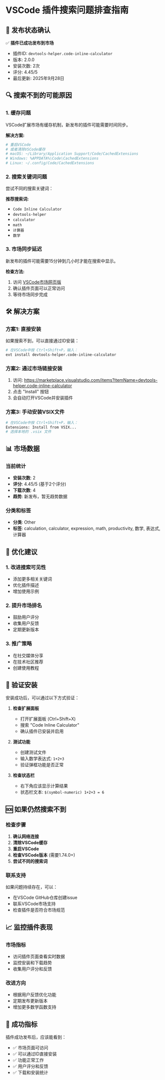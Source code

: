 # VSCode 插件搜索问题排查指南

## 🎉 发布状态确认

✅ **插件已成功发布到市场**
- 插件ID: `devtools-helper.code-inline-calculator`
- 版本: 2.0.0
- 安装次数: 2次
- 评分: 4.45/5
- 最后更新: 2025年9月28日

## 🔍 搜索不到的可能原因

### 1. **缓存问题**
VSCode扩展市场有缓存机制，新发布的插件可能需要时间同步。

**解决方案:**
```bash
# 重启VSCode
# 或者清除VSCode缓存
# macOS: ~/Library/Application Support/Code/CachedExtensions
# Windows: %APPDATA%\Code\CachedExtensions
# Linux: ~/.config/Code/CachedExtensions
```

### 2. **搜索关键词问题**
尝试不同的搜索关键词：

**推荐搜索词:**
- `Code Inline Calculator`
- `devtools-helper`
- `calculator`
- `math`
- `计算器`
- `数学`

### 3. **市场同步延迟**
新发布的插件可能需要15分钟到几小时才能在搜索中显示。

**检查方法:**
1. 访问 [VSCode市场网页版](https://marketplace.visualstudio.com/items?itemName=devtools-helper.code-inline-calculator)
2. 确认插件页面可以正常访问
3. 等待市场同步完成

## 🛠️ 解决方案

### 方案1: 直接安装
如果搜索不到，可以直接通过ID安装：

```bash
# 在VSCode中按 Ctrl+Shift+P，输入：
ext install devtools-helper.code-inline-calculator
```

### 方案2: 通过市场链接安装
1. 访问: https://marketplace.visualstudio.com/items?itemName=devtools-helper.code-inline-calculator
2. 点击 "Install" 按钮
3. 会自动打开VSCode并安装插件

### 方案3: 手动安装VSIX文件
```bash
# 在VSCode中按 Ctrl+Shift+P，输入：
Extensions: Install from VSIX...
# 选择本地的 .vsix 文件
```

## 📊 市场数据

### 当前统计
- **安装次数**: 2
- **评分**: 4.45/5 (基于2个评分)
- **下载次数**: 4
- **趋势**: 新发布，暂无趋势数据

### 分类和标签
- **分类**: Other
- **标签**: calculation, calculator, expression, math, productivity, 数学, 表达式, 计算器

## 🔧 优化建议

### 1. **改进搜索可见性**
- 添加更多相关关键词
- 优化插件描述
- 增加使用示例

### 2. **提升市场排名**
- 鼓励用户评分
- 收集用户反馈
- 定期更新版本

### 3. **推广策略**
- 在社交媒体分享
- 在技术社区推荐
- 创建使用教程

## 📱 验证安装

安装成功后，可以通过以下方式验证：

1. **检查扩展面板**
   - 打开扩展面板 (Ctrl+Shift+X)
   - 搜索 "Code Inline Calculator"
   - 确认插件已安装并启用

2. **测试功能**
   - 创建测试文件
   - 输入数学表达式: `1+2+3`
   - 验证弹框功能是否正常

3. **检查状态栏**
   - 右下角应该显示计算结果
   - 状态栏文本: `$(symbol-numeric) 1+2+3 = 6`

## 🆘 如果仍然搜索不到

### 检查步骤
1. **确认网络连接**
2. **清除VSCode缓存**
3. **重启VSCode**
4. **检查VSCode版本** (需要1.74.0+)
5. **尝试不同的搜索词**

### 联系支持
如果问题持续存在，可以：
- 在VSCode GitHub仓库创建issue
- 联系VSCode市场支持
- 检查插件是否符合市场规范

## 📈 监控插件表现

### 市场指标
- 访问插件页面查看实时数据
- 监控安装和下载趋势
- 收集用户评分和反馈

### 改进方向
- 根据用户反馈优化功能
- 定期发布更新版本
- 增加更多数学函数支持

## 🎯 成功指标

插件成功发布后，应该能看到：
- ✅ 市场页面可访问
- ✅ 可以通过ID直接安装
- ✅ 功能正常工作
- ✅ 用户评分和反馈
- ✅ 下载和安装统计
